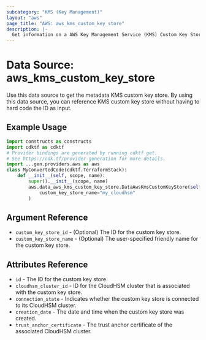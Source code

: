 ```yaml
---
subcategory: "KMS (Key Management)"
layout: "aws"
page_title: "AWS: aws_kms_custom_key_store"
description: |-
  Get information on a AWS Key Management Service (KMS) Custom Key Store
---
```


# Data Source: aws_kms_custom_key_store

Use this data source to get the metadata KMS custom key store.
By using this data source, you can reference KMS custom key store
without having to hard code the ID as input.

## Example Usage

```python
import constructs as constructs
import cdktf as cdktf
# Provider bindings are generated by running cdktf get.
# See https://cdk.tf/provider-generation for more details.
import ...gen.providers.aws as aws
class MyConvertedCode(cdktf.TerraformStack):
    def __init__(self, scope, name):
        super().__init__(scope, name)
        aws.data_aws_kms_custom_key_store.DataAwsKmsCustomKeyStore(self, "keystore",
            custom_key_store_name="my_cloudhsm"
        )
```

## Argument Reference

* `custom_key_store_id` - (Optional) The ID for the custom key store.
* `custom_key_store_name` - (Optional) The user-specified friendly name for the custom key store.

## Attributes Reference

* `id` - The ID for the custom key store.
* `cloudhsm_cluster_id` - ID for the CloudHSM cluster that is associated with the custom key store.
* `connection_state` - Indicates whether the custom key store is connected to its CloudHSM cluster.
* `creation_date` - The date and time when the custom key store was created.
* `trust_anchor_certificate` - The trust anchor certificate of the associated CloudHSM cluster.

<!-- cache-key: cdktf-0.17.0-pre.15 input-c0e124e89bab9e163d988eb1bab4ed42ec861d5313660846d2b83f677975a446 -->